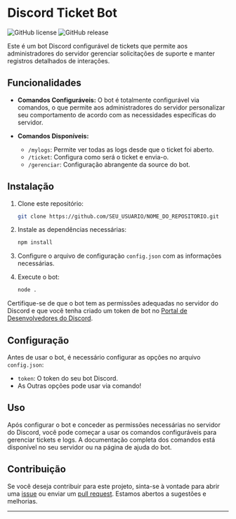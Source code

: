 # Discord Ticket Bot

![GitHub license](https://img.shields.io/github/license/White1Hats/ticket-advanced)
![GitHub release](https://img.shields.io/github/v/release/White1Hats/ticket-advanced)

Este é um bot Discord configurável de tickets que permite aos administradores do servidor gerenciar solicitações de suporte e manter registros detalhados de interações.

## Funcionalidades

- **Comandos Configuráveis:** O bot é totalmente configurável via comandos, o que permite aos administradores do servidor personalizar seu comportamento de acordo com as necessidades específicas do servidor.

- **Comandos Disponíveis:**
  - `/mylogs`: Permite ver todas as logs desde que o ticket foi aberto.
  - `/ticket`: Configura como será o ticket e envia-o.
  - `/gerenciar`: Configuração abrangente da source do bot.

## Instalação

1. Clone este repositório:

   ```bash
   git clone https://github.com/SEU_USUARIO/NOME_DO_REPOSITORIO.git
   ```

2. Instale as dependências necessárias:

   ```bash
   npm install
   ```

3. Configure o arquivo de configuração `config.json` com as informações necessárias.

4. Execute o bot:

   ```bash
   node .
   ```

Certifique-se de que o bot tem as permissões adequadas no servidor do Discord e que você tenha criado um token de bot no [Portal de Desenvolvedores do Discord](https://discord.com/developers/applications).

## Configuração

Antes de usar o bot, é necessário configurar as opções no arquivo `config.json`:

- `token`: O token do seu bot Discord.
- As Outras opções pode usar via comando!

## Uso

Após configurar o bot e conceder as permissões necessárias no servidor do Discord, você pode começar a usar os comandos configuráveis para gerenciar tickets e logs. A documentação completa dos comandos está disponível no seu servidor ou na página de ajuda do bot.

## Contribuição

Se você deseja contribuir para este projeto, sinta-se à vontade para abrir uma [issue](https://github.com/White1Hats/ticket-advanced/issues) ou enviar um [pull request](https://github.com/White1Hats/ticket-advanced/pulls). Estamos abertos a sugestões e melhorias.


---
